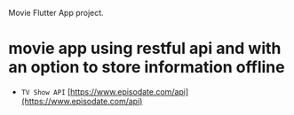 
Movie Flutter App project.

# movie app using restful api and with an option to store information offline
- `TV Show API` [https://www.episodate.com/api](https://www.episodate.com/api)

